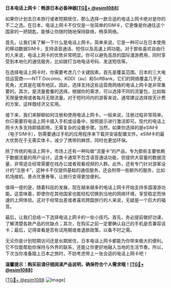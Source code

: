 **日本电话上网卡：畅游日本必备神器[[TG💪+ @esim1088](https://t.me/s/esim1088)]**

如果你计划去日本旅行或者短期居住，那么选择一款合适的电话上网卡绝对是你的不二之选。在日本，电话上网卡不仅仅是一张简单的SIM卡，它更像是你通往这个国家的一把钥匙，能够让你随时随地保持联络，畅享网络。

首先，让我们来了解一下什么是电话上网卡。简单来说，它是一种可以在日本使用的移动数据SIM卡，支持语音通话、短信以及高速上网功能。对于那些喜欢自由行的人来说，电话上网卡的优势非常明显。你可以避免高昂的国际漫游费用，同时享受到本地化的通信服务，比如拨打当地电话号码、发送短信等。

在选择电话上网卡时，你需要考虑几个关键因素。首先是覆盖范围。日本的三大电信运营商——NTT Docomo、KDDI（au）和SoftBank，它们的网络覆盖几乎无死角，尤其是在城市地区。因此，选择支持这些运营商网络的电话上网卡是非常重要的。其次，是流量套餐的选择。根据你的需求，可以选择不同的流量包，比如每天限量使用或者每月无限流量。对于短时间内的游客来说，通常建议选择按天计费的方案，这样既经济又实用。

接下来，我们来聊聊如何注册和使用电话上网卡。一般来说，注册过程非常简单。你只需要将电话上网卡插入手机或设备中，按照提示进行激活即可。现代的电话上网卡大多支持即插即用，无需复杂的设置步骤。当然，如果你选择的是eSIM卡（电子SIM卡），则需要通过手机的应用程序来下载并安装配置文件。eSIM卡的最大优势在于无需实体卡，减少了携带的麻烦，同时也更加环保。

除了传统的电话上网卡，市场上还有一种叫做“流量卡”的产品，专为那些主要依赖于数据流量的用户设计。这类卡通常不包含语音通话功能，但提供大容量的数据流量，非常适合经常需要在线办公或者观看视频的人群。此外，还有专门针对游客设计的“注册卡”，这种卡不仅提供基础的通信服务，还会附带一些额外的服务，比如机场接机、景点优惠券等，让旅行变得更加便利。

值得一提的是，随着科技的发展，现在越来越多的电话上网卡开始支持多国漫游功能。这意味着，即使你在其他国家也能轻松切换到当地的网络环境，享受稳定而快速的上网体验。这对于经常出差或者喜欢跨国旅行的人来说，无疑是一个巨大的福音。

最后，让我们总结一下选择电话上网卡的一些小技巧。首先，务必提前做好功课，了解清楚各款产品的优缺点；其次，在购买之前一定要确认自己的手机是否兼容该卡；最后，记得查看是否有试用期或者退款政策，以备不时之需。

无论你是计划短期访问还是长期居住，日本电话上网卡都能为你带来极大的便利。它不仅能帮助你保持与外界的联系，还能让你更好地融入当地的生活节奏。所以，下次当你准备踏上日本之旅时，不妨考虑带上一张合适的电话上网卡吧！

**温馨提示：购买前请仔细阅读产品说明，确保符合个人需求哦！[[TG💪+ @esim1088](https://t.me/s/esim1088)]**

[[TG💪+ @esim1088](https://t.me/s/esim1088) ![Image](https://i.postimg.cc/4NQfJmqS/Snipaste-2025-05-13-00-14-12.png)]